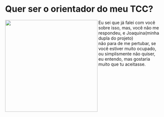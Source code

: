 <!DOCTYPE html>
<html>
  <head>
  </head>
    <body>
      <style>
        body{
        background-color(grey);
        }
      </style>
      <h1>Quer ser o orientador do meu TCC? </h1>
      <img src="https://media1.tenor.com/images/9187a7bea0600ed2ae6a9cddfa4e906f/tenor.gif?itemid=5751222" width="300px" height="300px" align="left"/>
      <p>Eu sei que já falei com você sobre isso, mas, você não me respondeu, e Joaquina(minha dupla do projeto)<br>
      não para de me pertubar, se você estiver muito ocupado, ou simplismente não quiser, eu entendo, mas gostaria<br>
        muito que tu aceitasse.</p>
    </body>
<html>  
